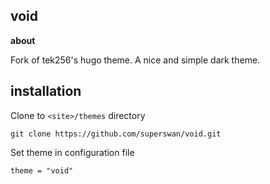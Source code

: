 ## void 

**about**

Fork of tek256's hugo theme. A nice and simple dark theme.

## installation
Clone to ```<site>/themes``` directory

```git clone https://github.com/superswan/void.git```

Set theme in configuration file

```theme = "void"```